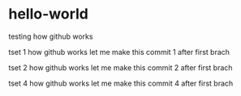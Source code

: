 # hello-world
testing how github works

tset 1 how github works let me make this commit 1 after first brach

tset 2 how github works let me make this commit 2 after first brach


tset 4 how github works let me make this commit 4 after first brach
